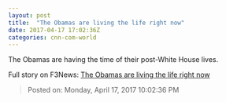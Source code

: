 ```yaml
---
layout: post
title:  "The Obamas are living the life right now"
date: 2017-04-17 17:02:36Z
categories: cnn-com-world
---
```


The Obamas are having the time of their post-White House lives.


Full story on F3News: [The Obamas are living the life right now](http://www.f3nws.com/n/mjhfKC)

> Posted on: Monday, April 17, 2017 10:02:36 PM
